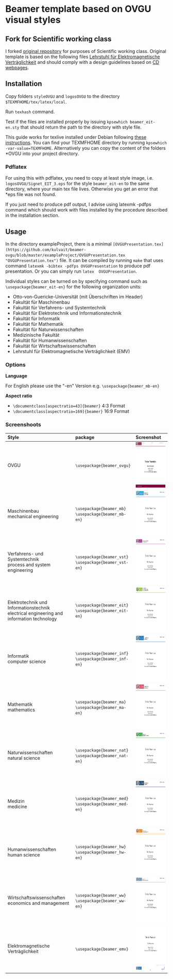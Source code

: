 # Beamer template based on OVGU visual styles

## Fork for Scientific working class

I forked [original repository](https://github.com/eriu/beamer-ovgu) for purposes of Scientific working class. Original template is based on the following files [Lehrstuhl für Elektromagnetische Verträglichkeit](http://www.emv.ovgu.de/Forschung+_+Lehre/Richtlinien+und+Vorlagen-media_id-1424.html) and should comply with a design guidelines based on [CD webpages]( http://www.cd.ovgu.de/).

## Installation


Copy folders ```styleOVGU``` and ```logosOVGU``` to the directory ```$TEXMFHOME/tex/latex/local```.

Run ```texhash``` command.

Test if the files are installed properly by issuing ```kpsewhich beamer_eit-en.sty``` that should return the path to the directory with style file.


This guide works for texlive installed under Debian following [these instructions](https://www.tug.org/texlive/debian.html).  You can find your TEXMFHOME directory by running ```kpsewhich -var-value=TEXMFHOME```. Alternatively you can copy the content of the folders *OVGU into your project directory.

### Pdflatex

For using this with pdflatex, you need to copy at least style image, i.e. ```logosOVGU/Signet_EIT_3.eps``` for the style `beamer_eit-en` to the same directory, where your main tex file lives. Otherwise you get an error that *eps file was not found.

If you just need to produce pdf output, I advise using latexmk -pdfps command which should work with files installed by the procedure described in the installation section.

## Usage
In the directory exampleProject, there is a minimal ```[OVGUPresentation.tex](https://github.com/kulvait/beamer-ovgu/blob/master/exampleProject/OVGUPresentation.tex "OVGUPresentation.tex")``` file. It can be compiled by running `make` that uses command `latexmk -bibtex -pdfps OVGUPresentation` to produce pdf presentation.  Or you can simply run `latex  OVGUPresentation`.

Individual styles can be turned on by specifying command such as `\usepackage{beamer_eit-en}` for the following organization units:

* Otto-von-Guericke-Universität (mit Überschriften im Header)
* Fakultät für Maschinenbau
* Fakultät für Verfahrens- und Systemtechnik
* Fakultät für Elektrotechnik und Informationstechnik
* Fakultät für Informatik
* Fakultät für Mathematik
* Fakultät für Naturwissenschaften
* Medizinische Fakultät
* Fakultät für Humanwissenschaften
* Fakultät für Wirtschaftswissenschaften
* Lehrstuhl für Elektromagnetische Verträglichkeit (EMV)

### Options
**Language**

For English please use the "-en" Version e.g. ```\usepackage{beamer_mb-en}```


**Aspect ratio**

* ```\documentclass[aspectratio=43]{beamer}```  4:3 Format
* ```\documentclass[aspectratio=169]{beamer}```  16:9 Format

	
### Screenshoots
Style | package | Screenshot
:---| :---| :---|
OVGU| ```\usepackage{beamer_ovgu}``` | <img src=screenshots/ovgu.png width=189 height=142/>
Maschinenbau <br> mechanical engineering|  ```\usepackage{beamer_mb}``` <br> ```\usepackage{beamer_mb-en}```  | <img src=screenshots/mb.png width=189 height=142/>
Verfahrens- und Systemtechnik <br> process and system engineering|  ```\usepackage{beamer_vst}``` <br> ```\usepackage{beamer_vst-en}```   | <img src=screenshots/vst.png width=189 height=142/>
Elektrotechnik und Informationstechnik <br> electrical engineering and information technology|  ```\usepackage{beamer_eit}``` <br>```\usepackage{beamer_eit-en}``` | <img src=screenshots/eit.png width=189 height=142/>
Informatik <br>computer science|  ```\usepackage{beamer_inf}``` <br>```\usepackage{beamer_inf-en}```  | <img src=screenshots/inf.png width=189 height=142/>
Mathematik <br> mathematics|  ```\usepackage{beamer_ma}``` <br>```\usepackage{beamer_ma-en}```  | <img src=screenshots/ma.png width=189 height=142/>
Naturwissenschaften <br> natural science|  ```\usepackage{beamer_nat}``` <br>```\usepackage{beamer_nat-en}```  | <img src=screenshots/nat.png width=189 height=142/>
Medizin <br> medicine|  ```\usepackage{beamer_med}``` <br>```\usepackage{beamer_med-en}```  | <img src=screenshots/med.png width=189 height=142/>
Humanwissenschaften <br> human science|  ```\usepackage{beamer_hw}``` <br>```\usepackage{beamer_hw-en}```  | <img src=screenshots/hw.png width=189 height=142/>
Wirtschaftswissenschaften <br> economics and management|  ```\usepackage{beamer_ww}``` <br> ```\usepackage{beamer_ww-en}```  | <img src=screenshots/ww.png width=189 height=142/>
Elektromagnetische Verträglichkeit |  ```\usepackage{beamer_emv}```  | <img src=screenshots/emv.png width=189 height=142/>

